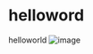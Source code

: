 # helloword
helloworld
![image](https://github.com/2531251963/helloword/blob/master/image/111111111.png)

